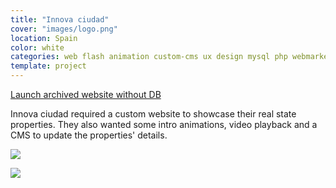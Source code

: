 ```yaml
---
title: "Innova ciudad"
cover: "images/logo.png"
location: Spain
color: white
categories: web flash animation custom-cms ux design mysql php webmarket
template: project
---
```


<p class="align-center">
<a class="btn external" role="button" href="http://work.joanmira.com/webs/innovaciudad" target="_blank">Launch archived website without DB</a>
</p>

Innova ciudad required a custom website to showcase their real state properties. They also wanted some intro animations, video playback and a CMS to update the properties' details.

![](/work/innova-ciudad/images/1.png)

![](/work/innova-ciudad/images/2.jpg)
